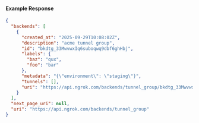 <!-- Code generated for API Clients. DO NOT EDIT. -->

#### Example Response

```json
{
  "backends": [
    {
      "created_at": "2025-09-29T10:08:02Z",
      "description": "acme tunnel group",
      "id": "bkdtg_33MwvwxIq6suboqwq9dbf6ghHbj",
      "labels": {
        "baz": "qux",
        "foo": "bar"
      },
      "metadata": "{\"environment\": \"staging\"}",
      "tunnels": [],
      "uri": "https://api.ngrok.com/backends/tunnel_group/bkdtg_33MwvwxIq6suboqwq9dbf6ghHbj"
    }
  ],
  "next_page_uri": null,
  "uri": "https://api.ngrok.com/backends/tunnel_group"
}
```
